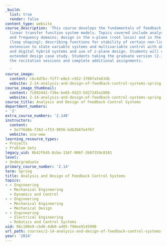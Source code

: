 ```yaml
---
_build:
  list: true
  render: false
content_type: website
course_description: 'This course develops the fundamentals of feedback control using
  linear transfer function system models. Topics covered include analysis in time
  and frequency domains; design in the s-plane (root locus) and in the frequency domain
  (loop shaping); describing functions for stability of certain non-linear systems;
  extension to state variable systems and multivariable control with observers; discrete
  and digital hybrid systems and use of z-plane design. Students will complete an
  extended design case study. Students taking the graduate version (2.140) will attend
  the recitation sessions and complete additional assignments.

  '
course_image:
  content: cbc4d7bc-f2f7-e8e1-c932-37097afe63db
  website: 2-14-analysis-and-design-of-feedback-control-systems-spring-2014
course_image_thumbnail:
  content: 7c092442-f38e-be65-9323-5d27245a1008
  website: 2-14-analysis-and-design-of-feedback-control-systems-spring-2014
course_title: Analysis and Design of Feedback Control Systems
department_numbers:
- '2'
extra_course_numbers: '2.140'
instructors:
  content:
  - 5e7f6d6b-f363-cf53-9056-bdb2b67e4f67
  website: ocw-www
learning_resource_types:
- Projects
- Problem Sets
legacy_uid: 0b42f645-8cba-156f-906f-3b8f359c8101
level:
- Undergraduate
primary_course_number: '2.14'
term: Spring
title: Analysis and Design of Feedback Control Systems
topics:
- - Engineering
  - Mechanical Engineering
  - Dynamics and Control
- - Engineering
  - Mechanical Engineering
  - Mechanical Design
- - Engineering
  - Electrical Engineering
  - Robotics and Control Systems
uid: 96c180e9-cbd6-4db0-a405-796ee9145990
url_path: courses/2-14-analysis-and-design-of-feedback-control-systems-spring-2014
year: '2014'
---
```

